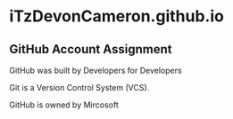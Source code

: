 # iTzDevonCameron.github.io
## GitHub Account Assignment


GitHub was built by Developers for Developers

Git is a Version Control System (VCS).

GitHub is owned by Mircosoft

